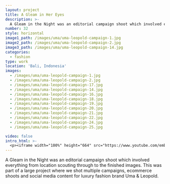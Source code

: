```yaml
---
layout: project
title: A Gleam in Her Eyes
description: >-
  A Gleam in the Night was an editorial campaign shoot which involved everything from location scouting through to the finished images. This was part of a large project where we shot multiple campaigns, ecommerce shoots and social media content for luxury fashion brand Uma & Leopold.
number: 32
style: horizontal
image1_path: /images/uma/uma-leopold-campaign-1.jpg
image2_path: /images/uma/uma-leopold-campaign-2.jpg
image3_path: /images/uma/uma-leopold-campaign-14.jpg
categories:
  - fashion
type: work
location: 'Bali, Indonesia'
images:
  - /images/uma/uma-leopold-campaign-1.jpg
  - /images/uma/uma-leopold-campaign-2.jpg
  - /images/uma/uma-leopold-campaign-17.jpg
  - /images/uma/uma-leopold-campaign-14.jpg
  - /images/uma/uma-leopold-campaign-16.jpg
  - /images/uma/uma-leopold-campaign-18.jpg
  - /images/uma/uma-leopold-campaign-19.jpg
  - /images/uma/uma-leopold-campaign-20.jpg
  - /images/uma/uma-leopold-campaign-21.jpg
  - /images/uma/uma-leopold-campaign-22.jpg
  - /images/uma/uma-leopold-campaign-24.jpg
  - /images/uma/uma-leopold-campaign-25.jpg

video: false
intro_html: >-
  <p><iframe width="100%" height="664" src="https://www.youtube.com/embed/ZFb177wtTEo" frameborder="0" allow="accelerometer; autoplay; encrypted-media; gyroscope; picture-in-picture" allowfullscreen></iframe></p>
---
```


A Gleam in the Night was an editorial campaign shoot which involved everything from location scouting through to the finished images. This was part of a large project where we shot multiple campaigns, ecommerce shoots and social media content for luxury fashion brand Uma & Leopold.
